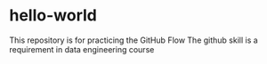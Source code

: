 # hello-world
This repository is for practicing the GitHub Flow
The github skill is a requirement in data engineering course
